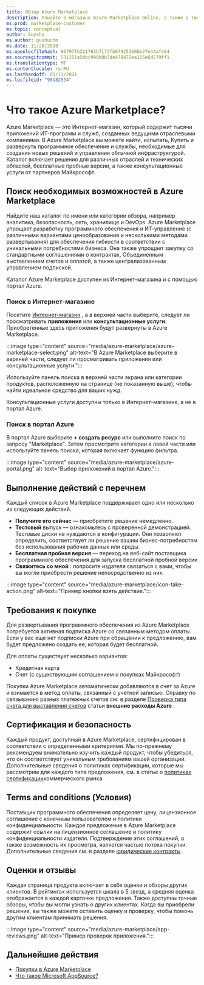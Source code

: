 ```yaml
---
title: Обзор Azure Marketplace
description: Узнайте о магазине Azure Marketplace Online, а также о том, как найти и испытать программное обеспечение и решения.
ms.prod: marketplace-customer
ms.topic: conceptual
author: Guyshu
ms.author: gushuchm
ms.date: 11/20/2020
ms.openlocfilehash: 06797fb221763b7173fb07925366bb27e44afe04
ms.sourcegitcommit: 531151a5dbc999b8b7de478d72ea115e6d579ff1
ms.translationtype: MT
ms.contentlocale: ru-RU
ms.lasthandoff: 01/13/2021
ms.locfileid: "98182534"
---
```

# <a name="what-is-azure-marketplace"></a>Что такое Azure Marketplace?

Azure Marketplace — это Интернет-магазин, который содержит тысячи приложений ИТ-программ и служб, созданных ведущими отраслевыми компаниями. В Azure Marketplace вы можете найти, испытать, Купить и развернуть программное обеспечение и службы, необходимые для создания новых решений и управления облачной инфраструктурой. Каталог включает решения для различных отраслей и технических областей, бесплатные пробные версии, а также консультационные услуги от партнеров Майкрософт.

## <a name="find-what-you-need-in-azure-marketplace"></a>Поиск необходимых возможностей в Azure Marketplace

Найдите наш каталог по имени или категории обзора, например аналитика, безопасность, сеть, хранилище и DevOps. Azure Marketplace упрощает разработку программного обеспечения и ИТ-управление (с различными вариантами ценообразования и несколькими методами развертывания) для обеспечения гибкости в соответствии с уникальными потребностями бизнеса. Она также упрощает закупку со стандартными соглашениями о контрактах, Объединенным выставлением счетов и оплатой, а также централизованным управлением подпиской.

Каталог Azure Marketplace доступен из Интернет-магазина и с помощью портал Azure.  

### <a name="search-the-online-store"></a>Поиск в Интернет-магазине

Посетите [Интернет-магазин](https://azuremarketplace.microsoft.com/) , а в верхней части выберите, следует ли просматривать **приложения** или **консультационные услуги**. Приобретенные здесь приложения будут развернуты в Azure Marketplace.

:::image type="content" source="media/azure-marketplace/azure-marketplace-select.png" alt-text="В Azure Marketplace выберите в верхней части, следует ли просматривать приложения или консультационные услуги.":::

Используйте панель поиска в верхней части экрана или категории продуктов, расположенную на странице (не показанную выше), чтобы найти идеальное средство для ваших нужд.

Консультационные услуги доступны только в Интернет-магазине, а не в портал Azure.

### <a name="search-in-the-azure-portal"></a>Поиск в портал Azure

В портал Azure выберите **+ создать ресурс** или выполните поиск по запросу "Marketplace". Затем просмотрите категории в левой части или используйте панель поиска, которая включает функцию фильтра.

:::image type="content" source="media/azure-marketplace/azure-portal.png" alt-text="Выбор приложений в портал Azure.":::

## <a name="take-action-on-a-listing"></a>Выполнение действий с перечнем

Каждый список в Azure Marketplace поддерживает одно или несколько из следующих действий.

- **Получите его сейчас** — приобретите решение немедленно.
- **Тестовый** выпуск — ознакомьтесь с проверенной демонстрацией. Тестовые диски не нуждаются в конфигурации. Они позволяют определить, соответствует ли решение вашим бизнес-потребностям без использования рабочих данных или среды.
- **Бесплатная пробная версия** — переход на веб-сайт поставщика программного обеспечения для запуска бесплатной пробной версии
- **Свяжитесь со мной** : попросите издателя связаться с вами, чтобы вы могли приобрести решение непосредственно из них.

:::image type="content" source="media/azure-marketplace/icon-take-action.png" alt-text="Пример кнопки взять действие.":::

## <a name="purchasing-requirements"></a>Требования к покупке

Для развертывания программного обеспечения из Azure Marketplace потребуется активная подписка Azure со связанным методом оплаты. Если у вас еще нет подписки Azure при обращении к предложению, вам будет предложено создать ее, которая будет бесплатной.

Для оплаты существует несколько вариантов:  

- Кредитная карта
- Счет (с существующим соглашением о покупках Майкрософт)

Покупки Azure Marketplace автоматически добавляются в счет за Azure и взимается в метод оплаты, связанный с учетной записью. Справку по связыванию разных платежных счетов см. в разделе [Проверка типа счета для выставления счетов](/azure/cost-management-billing/understand/understand-azure-marketplace-charges#check-billing-account-type) статьи **внешние расходы Azure** .

## <a name="certification-and-security"></a>Сертификация и безопасность

Каждый продукт, доступный в Azure Marketplace, сертифицирован в соответствии с определенными критериями. Мы по-прежнему рекомендуем внимательно изучить каждый продукт, чтобы убедиться, что он соответствует уникальным требованиям вашей организации. Дополнительные сведения о политиках сертификации, которые мы рассмотрим для каждого типа предложения, см. в статье о [политиках сертификации](/legal/marketplace/certification-policies)коммерческого рынка.

## <a name="terms-and-conditions"></a>Terms and conditions (Условия)

Поставщик программного обеспечения определяет цену, лицензионное соглашение с конечным пользователем и политики конфиденциальности. Каждое предложение в Azure Marketplace содержит ссылки на лицензионное соглашение и политику конфиденциальности издателя. Подтверждение этих соглашений, а также возможность их просмотра, является частью потока покупки. Дополнительные сведения см. в разделе [юридические контракты](legal-contracts.md) .

## <a name="ratings-and-reviews"></a>Оценки и отзывы

Каждая страница продукта включает в себя оценки и обзоры других клиентов. В рейтингах используется шкала в 5 звезд, а средняя оценка отображается в каждой карточке предложения. Также доступны точные обзоры, чтобы вы могли узнать о других клиентах. Когда вы приобрели решение, вы также можете оставить оценку и проверку, чтобы помочь другим клиентам принимать решения.

:::image type="content" source="media/azure-marketplace/app-reviews.png" alt-text="Пример проверок приложения.":::

## <a name="next-steps"></a>Дальнейшие действия

- [Покупки в Azure Marketplace](azure-purchasing-invoicing.md)
- [Что такое Microsoft AppSource?](appsource-overview.md)
